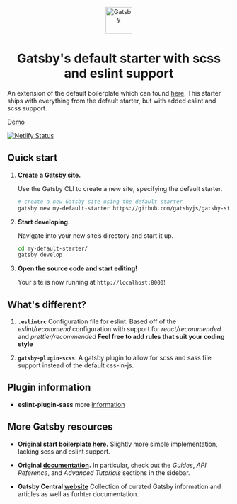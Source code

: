 <p align="center">
  <a href="https://www.gatsbyjs.org">
    <img alt="Gatsby" src="https://www.gatsbyjs.org/monogram.svg" width="60" />
  </a>
</p>
<h1 align="center">
  Gatsby's default starter with scss and eslint support
</h1>

An extension of the default boilerplate which can found [here](https://github.com/gatsbyjs/gatsby-starter-default). This starter ships with everything from the default starter, but with added eslint and scss support.

[Demo](https://frosty-kepler-9f801e.netlify.com/)

[![Netlify Status](https://api.netlify.com/api/v1/badges/08114fb4-9d8a-46f0-910f-c92b5d4e62e9/deploy-status)](https://app.netlify.com/sites/frosty-kepler-9f801e/deploys)

## Quick start

1.  **Create a Gatsby site.**

    Use the Gatsby CLI to create a new site, specifying the default starter.

    ```sh
    # create a new Gatsby site using the default starter
    gatsby new my-default-starter https://github.com/gatsbyjs/gatsby-starter-default-eslint-scss
    ```

1.  **Start developing.**

    Navigate into your new site’s directory and start it up.

    ```sh
    cd my-default-starter/
    gatsby develop
    ```

1.  **Open the source code and start editing!**

    Your site is now running at `http://localhost:8000`!

## What's different?

1. **`.eslintrc`** Configuration file for eslint. Based off of the _eslint/recommend_ configuration with support for _react/recommended_ and _prettier/recommended_ **Feel free to add rules that suit your coding style**

2) **`gatsby-plugin-scss`**: A gatsby plugin to allow for scss and sass file support instead of the default css-in-js.

## Plugin information

-   **eslint-plugin-sass** more [information](https://www.gatsbyjs.org/packages/gatsby-plugin-sass/?=sas)

## More Gatsby resources

-   **Original start boilerplate [here](https://github.com/gatsbyjs/gatsby-starter-default).** Slightly more simple implementation, lacking scss and eslint support.

-   **Original [documentation](https://www.gatsbyjs.org/docs/).** In particular, check out the _Guides_, _API Reference_, and _Advanced Tutorials_ sections in the sidebar.

-   **Gatsby Central [website](https://www.gatsbycentral.com/)** Collection of curated Gatsby information and articles as well as furhter documentation.
